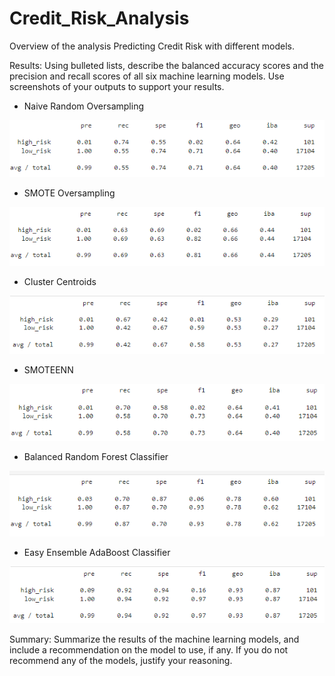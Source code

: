 # Credit_Risk_Analysis

Overview of the analysis
Predicting Credit Risk with different models. 

Results: Using bulleted lists, describe the balanced accuracy scores and the precision and recall scores of all six machine learning models. Use screenshots of your outputs to support your results.

- Naive Random Oversampling

![Alt text](/1NRO.png "Image")

- SMOTE Oversampling

![Alt text](/2SO.png "Image")

- Cluster Centroids

![Alt text](/3CCU.png "Image")

- SMOTEENN

![Alt text](/4S.png "Image")

- Balanced Random Forest Classifier

![Alt text](/5BRFC.png "Image")

- Easy Ensemble AdaBoost Classifier

![Alt text](/6EEAC.png "Image")

Summary: Summarize the results of the machine learning models, and include a recommendation on the model to use, if any. If you do not recommend any of the models, justify your reasoning.

